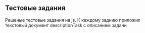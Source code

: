 ## Тестовые задания

Решеные тестовые задания на js. К каждому заднию приложил текстовый документ descriptionTask с описанием задачи